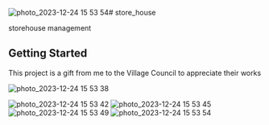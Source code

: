 ![photo_2023-12-24 15 53 54](https://github.com/ahmadJihad2002/store_house/assets/75125501/2bdedd86-3c70-4717-94b5-f76b4f342f8a)#
store_house

storehouse management

## Getting Started

This project is a gift from me to the Village Council to appreciate their works

![photo_2023-12-24 15 53 38](https://github.com/ahmadJihad2002/store_house/assets/75125501/1a8289a8-e856-446e-8674-ba7e34963b70)

![photo_2023-12-24 15 53 42](https://github.com/ahmadJihad2002/store_house/assets/75125501/485265b7-72b7-475f-b180-6db3c34f319f)
![photo_2023-12-24 15 53 45](https://github.com/ahmadJihad2002/store_house/assets/75125501/695c959e-d59e-4735-822a-bc17c1b110ba)
![photo_2023-12-24 15 53 49](https://github.com/ahmadJihad2002/store_house/assets/75125501/1649fb8f-323b-4c06-afb6-0bcaa2830b40)
![photo_2023-12-24 15 53 54](https://github.com/ahmadJihad2002/store_house/assets/75125501/ca5b343f-1c7b-4501-877c-59ca580accb7)
